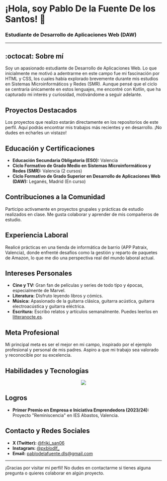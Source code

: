 # ¡Hola, soy Pablo De la Fuente De los Santos! 👋

### Estudiante de Desarrollo de Aplicaciones Web (DAW)

---

## :octocat: Sobre mí

Soy un apasionado estudiante de Desarrollo de Aplicaciones Web. Lo que inicialmente me motivó a adentrarme en este campo fue mi fascinación por HTML y CSS, los cuales había explorado brevemente durante mis estudios en Sistemas Microinformáticos y Redes (SMR). Aunque pensé que el ciclo se centraría únicamente en estos lenguajes, me encontré con Kotlin, que ha capturado mi interés y curiosidad, motivándome a seguir adelante.

## Proyectos Destacados

Los proyectos que realizo estarán directamente en los repositorios de este perfil. Aquí podrás encontrar mis trabajos más recientes y en desarrollo. ¡No dudes en echarles un vistazo!

## Educación y Certificaciones

- **Educación Secundaria Obligatoria (ESO):** Valencia
- **Ciclo Formativo de Grado Medio en Sistemas Microinformáticos y Redes (SMR):** Valencia (2 cursos)
- **Ciclo Formativo de Grado Superior en Desarrollo de Aplicaciones Web (DAW):** Leganés, Madrid (En curso)

## Contribuciones a la Comunidad

Participo activamente en proyectos grupales y prácticas de estudio realizados en clase. Me gusta colaborar y aprender de mis compañeros de estudio.

## Experiencia Laboral

Realicé prácticas en una tienda de informática de barrio (APP Patraix, Valencia), donde enfrenté desafíos como la gestión y reparto de paquetes de Amazon, lo que me dio una perspectiva real del mundo laboral actual.

## Intereses Personales

- **Cine y TV:** Gran fan de películas y series de todo tipo y épocas, especialmente de Marvel.
- **Literatura:** Disfruto leyendo libros y cómics.
- **Música:** Apasionado de la guitarra clásica, guitarra acústica, guitarra electroacústica y guitarra eléctrica.
- **Escritura:** Escribo relatos y artículos semanalmente. Puedes leerlos en [litteranocte.es](https://litteranocte.es).

## Meta Profesional

Mi principal meta es ser el mejor en mi campo, inspirado por el ejemplo profesional y personal de mis padres. Aspiro a que mi trabajo sea valorado y reconocible por su excelencia.

## Habilidades y Tecnologías

<p align="center">
  <a href="https://skillicons.dev">
    <img src="https://skillicons.dev/icons?i=ubuntu,debian,kali,linux,mint,bash,windows,powershell,idea,kotlin,java,docker,maven,gradle,mysql,vacio,vacio,vacio,sqlite,sublime,wordpress,vscode,html,css,js,git,github," />
  </a>
</p>

## Logros

- **Primer Premio en Empresa e Iniciativa Emprendedora (2023/24):** Proyecto "Reminiscencia" en IES Abastos, Valencia.

## Contacto y Redes Sociales

- **X (Twitter):** [@friki_san06](https://x.com/friki_san06)
- **Instagram:** [@pxblodlf_](https://www.instagram.com/pxblodlf_/)
- **Email:** pablodelafuente.dls@gmail.com

----------------------------------------------------------------------

¡Gracias por visitar mi perfil! No dudes en contactarme si tienes alguna pregunta o quieres colaborar en algún proyecto.
